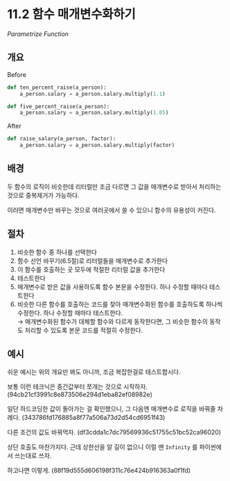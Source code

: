 # 11.2 함수 매개변수화하기

_Parametrize Function_

## 개요

Before

```python
def ten_percent_raise(a_person):
    a_person.salary = a_person.salary.multiply(1.1)

def five_percent_raise(a_person):
    a_person.salary = a_person.salary.multiply(1.05)
```

After

```python
def raise_salary(a_person, factor):
    a_person.salary = a_person.salary.multiply(factor)
```

## 배경

두 함수의 로직이 비슷한데 리터럴만 조금 다르면 그 값을 매개변수로 받아서 처리하는 것으로 중복제거가 가능하다.

이러면 매개변수만 바꾸는 것으로 여러곳에서 쓸 수 있으니 함수의 유용성이 커진다.

## 절차

1. 비슷한 함수 중 하나를 선택한다
2. 함수 선언 바꾸기(6.5절)로 리터럴들을 매개변수로 추가한다
3. 이 함수를 호출하는 곳 모두에 적절한 리터럴 값을 추가한다
4. 테스트한다
5. 매개변수로 받은 값을 사용하도록 함수 본문을 수정한다. 하나 수정할 때마다 테스트한다
6. 비슷한 다른 함수를 호출하는 코드를 찾아 매개변수화된 함수를 호출하도록 하나씩 수정한다. 하나 수정할 때마다 테스트한다. <br />
→ 매개변수화된 함수가 대체할 함수와 다르게 동작한다면, 그 비슷한 함수의 동작도 처리할 수 있도록 본문 코드를 적절히 수정한다.

## 예시

쉬운 예시는 위의 개요만 봐도 아니까, 조금 복잡한걸로 테스트합시다.

보통 이런 테크닉은 중간값부터 쪼개는 것으로 시작하자. (94cb21cf3991c8e873506e294d1eba82ef08982e)

일단 하드코딩한 값이 돌아가는 걸 확인했으니, 그 다음엔 매개변수로 로직을 바꿔줄 차례다. (343786fd176885a8f77a506a73d2d54cd6951f43)

다른 조건의 값도 바꿔먹자. (df3cdda1c7dc79569936c51755c51bc52ca96020)

상단 호출도 마찬가지다. 근데 상한선을 알 길이 없으니 이럴 땐 `Infinity` 를 파이썬에서 쓰는대로 쓰자.

하고나면 이렇게. (88f19d555d606198f311c76e424b916363a0f1fd)
